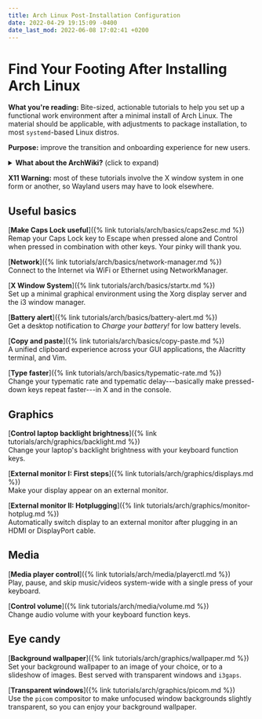 ```yaml
---
title: Arch Linux Post-Installation Configuration
date: 2022-04-29 19:15:09 -0400
date_last_mod: 2022-06-08 17:02:41 +0200
---
```


# Find Your Footing After Installing Arch Linux

**What you're reading:** Bite-sized, actionable tutorials to help you set up a functional work environment after a minimal install of Arch Linux.
The material should be applicable, with adjustments to package installation, to most `systemd`-based Linux distros.

**Purpose:** improve the transition and onboarding experience for new users.

<details>
  <summary>
  <strong>What about the ArchWiki?</strong> (click to expand)
  </summary>
  <p>I’ve tried to address the following issue:
  the ArchWiki, kind of like the Unix <code class="language-plaintext highlighter-rouge">man</code> pages, is the best place to go when you know what you’re doing and what you’re looking for,
  but can be intimidating to new users because of the sheer amount of information, the lack of strong opinions on how to approach a given topic, and the need to read multiple cross-linked articles before fully understanding a concept.</p>

  <p>This series is <em>intentionally</em> opinionated, and leans towards a minimalistic setup of the i3 window manager with the X Window System.
  It aims to make you quickly functional by teaching atomic tasks in self-contained, immediately actionable articles.</p>

  <p>Spending hours hopping through the ArchWiki’s cross-referenced articles is great—that’s how I learned myself—but in hindsight I’d argue that it’s not excessive hand-holding to first walk a new user through reliably connecting to the Internet, using their monitor, copying and pasting text, and confidently performing the handful of other basic, generally taken-for-granted tasks needed to find your footing on Arch Linux.</p>
</details>

**X11 Warning:** most of these tutorials involve the X window system in one form or another, so Wayland users may have to look elsewhere.

## Useful basics

[**Make Caps Lock useful**]({% link tutorials/arch/basics/caps2esc.md %})
<br>
Remap your Caps Lock key to Escape when pressed alone and Control when pressed in combination with other keys.
Your pinky will thank you.

[**Network**]({% link tutorials/arch/basics/network-manager.md %})
<br>
Connect to the Internet via WiFi or Ethernet using NetworkManager.

[**X Window System**]({% link tutorials/arch/basics/startx.md %})
<br>
Set up a minimal graphical environment using the Xorg display server and the i3 window manager.

<!-- [**USB**]({% link tutorials/arch/basics/usb.md %}) -->
<!-- <br> -->
<!-- Read and write data from external USB drives. -->

[**Battery alert**]({% link tutorials/arch/basics/battery-alert.md %})
<br>
Get a desktop notification to *Charge your battery!* for low battery levels.

[**Copy and paste**]({% link tutorials/arch/basics/copy-paste.md %})
<br>
A unified clipboard experience across your GUI applications, the Alacritty terminal, and Vim.

[**Type faster**]({% link tutorials/arch/basics/typematic-rate.md %})
<br>
Change your typematic rate and typematic delay---basically make pressed-down keys repeat faster---in X and in the console.

## Graphics

[**Control laptop backlight brightness**]({% link tutorials/arch/graphics/backlight.md %})
<br>
Change your laptop's backlight brightness with your keyboard function keys.

[**External monitor I: First steps**]({% link tutorials/arch/graphics/displays.md %})
<br>
Make your display appear on an external monitor.

[**External monitor II: Hotplugging**]({% link tutorials/arch/graphics/monitor-hotplug.md %}) <br>
Automatically switch display to an external monitor after plugging in an HDMI or DisplayPort cable.

## Media

[**Media player control**]({% link tutorials/arch/media/playerctl.md %})
<br>
Play, pause, and skip music/videos system-wide with a single press of your keyboard.

[**Control volume**]({% link tutorials/arch/media/volume.md %})
<br>
Change audio volume with your keyboard function keys.

## Eye candy

[**Background wallpaper**]({% link tutorials/arch/graphics/wallpaper.md %})
<br>
Set your background wallpaper to an image of your choice, or to a slideshow of images.
Best served with transparent windows and `i3gaps`.

[**Transparent windows**]({% link tutorials/arch/graphics/picom.md %})
<br>
Use the `picom` compositor to make unfocused window backgrounds slightly transparent, so you can enjoy your background wallpaper.
